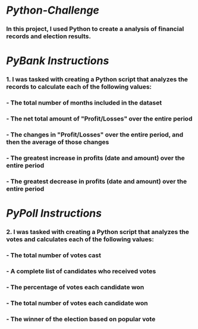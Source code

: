 #                   ***Python-Challenge***
###     In this project, I used Python to create a analysis of financial records and election results.
#                   ***PyBank Instructions***
### 1.  I was tasked with creating a Python script that analyzes the records to calculate each of the following values:

###   - The total number of months included in the dataset

###   - The net total amount of "Profit/Losses" over the entire period

###   - The changes in "Profit/Losses" over the entire period, and then the average of those changes

###   - The greatest increase in profits (date and amount) over the entire period

###   - The greatest decrease in profits (date and amount) over the entire period

#                   ***PyPoll Instructions***
### 2.  I was tasked with creating a Python script that analyzes the votes and calculates each of the following values:

###   - The total number of votes cast

###   - A complete list of candidates who received votes

###   - The percentage of votes each candidate won

###   - The total number of votes each candidate won

###   - The winner of the election based on popular vote
